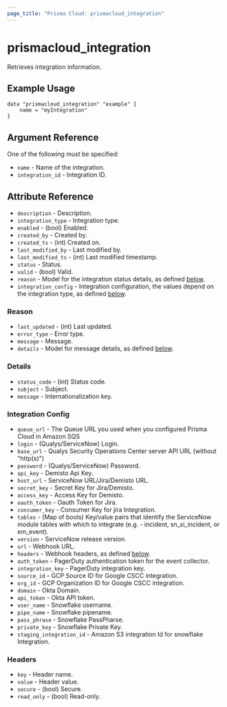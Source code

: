 ```yaml
---
page_title: "Prisma Cloud: prismacloud_integration"
---
```


# prismacloud_integration

Retrieves integration information.

## Example Usage

```hcl
data "prismacloud_integration" "example" {
    name = "myIntegration"
}
```

## Argument Reference

One of the following must be specified:

* `name` - Name of the integration.
* `integration_id` - Integration ID.

## Attribute Reference

* `description` - Description.
* `integration_type` - Integration type.
* `enabled` - (bool) Enabled.
* `created_by` - Created by.
* `created_ts` - (int) Created on.
* `last_modified_by` - Last modified by.
* `last_modified_ts` - (int) Last modified timestamp.
* `status` - Status.
* `valid` - (bool) Valid.
* `reason` - Model for the integration status details, as defined [below](#reason).
* `integration_config` - Integration configuration, the values depend on the integration type, as defined [below](#integration-config).

### Reason

* `last_updated` - (int) Last updated.
* `error_type` - Error type.
* `message` - Message.
* `details` - Model for message details, as defined [below](#details).

### Details

* `status_code` - (int) Status code.
* `subject` - Subject.
* `message` - Internationalization key.

### Integration Config

* `queue_url` - The Queue URL you used when you configured Prisma Cloud in Amazon SQS
* `login` - (Qualys/ServiceNow) Login.
* `base_url` - Qualys Security Operations Center server API URL (without "http(s)")
* `password` - (Qualys/ServiceNow) Password.
* `api_key` - Demisto Api Key.
* `host_url` - ServiceNow URL/Jira/Demisto URL.
* `secret_key` - Secret Key for Jira/Demisto.
* `access_key` - Access Key for Demisto.
* `oauth_token` - Oauth Token for Jira.
* `consumer_key` - Consumer Key for jira Integration.
* `tables` - (Map of bools) Key/value pairs that identify the ServiceNow module tables with which to integrate (e.g. - incident, sn_si_incident, or em_event).
* `version` - ServiceNow release version.
* `url` - Webhook URL.
* `headers` - Webhook headers, as defined [below](#headers).
* `auth_token` - PagerDuty authentication token for the event collector.
* `integration_key` - PagerDuty integration key.
* `source_id` - GCP Source ID for Google CSCC integration.
* `org_id` - GCP Organization ID for Google CSCC integration.
* `domain` - Okta Domain.
* `api_token` - Okta API token.
* `user_name` - Snowflake username.
* `pipe_name` - Snowflake pipename.
* `pass_phrase` - Snowflake PassPharse.
* `private_key` - Snowflake Private Key.
* `staging_integration_id` - Amazon S3 integration Id for snowflake Integration.

### Headers

* `key` - Header name.
* `value` - Header value.
* `secure` - (bool) Secure.
* `read_only` - (bool) Read-only.